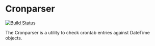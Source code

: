 # Cronparser

[![Build Status](https://secure.travis-ci.org/havvg/CronParser.png?branch=master)](http://travis-ci.org/havvg/CronParser)

The Cronparser is a utility to check crontab entries against DateTime objects.
